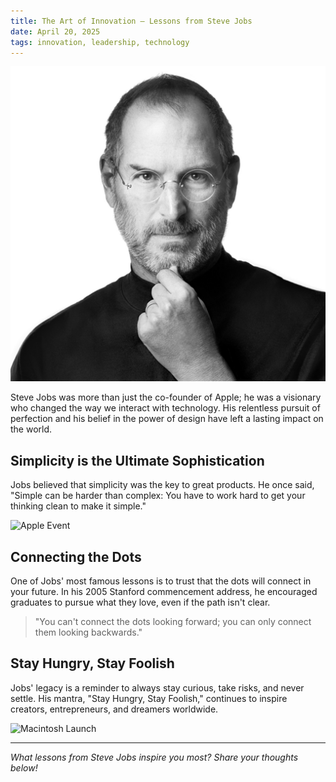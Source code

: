 ```yaml
---
title: The Art of Innovation — Lessons from Steve Jobs
date: April 20, 2025
tags: innovation, leadership, technology
---
```


![Steve Jobs Portrait](/blog/images/stevejobs.1419962519.jpeg)

Steve Jobs was more than just the co-founder of Apple; he was a visionary who changed the way we interact with technology. His relentless pursuit of perfection and his belief in the power of design have left a lasting impact on the world.

## Simplicity is the Ultimate Sophistication

Jobs believed that simplicity was the key to great products. He once said, "Simple can be harder than complex: You have to work hard to get your thinking clean to make it simple."

![Apple Event](https://via.placeholder.com/600x250?text=Apple+Event)

## Connecting the Dots

One of Jobs' most famous lessons is to trust that the dots will connect in your future. In his 2005 Stanford commencement address, he encouraged graduates to pursue what they love, even if the path isn't clear.

> "You can't connect the dots looking forward; you can only connect them looking backwards."

## Stay Hungry, Stay Foolish

Jobs' legacy is a reminder to always stay curious, take risks, and never settle. His mantra, "Stay Hungry, Stay Foolish," continues to inspire creators, entrepreneurs, and dreamers worldwide.

![Macintosh Launch](https://via.placeholder.com/600x250?text=Macintosh+Launch)

---

*What lessons from Steve Jobs inspire you most? Share your thoughts below!*
